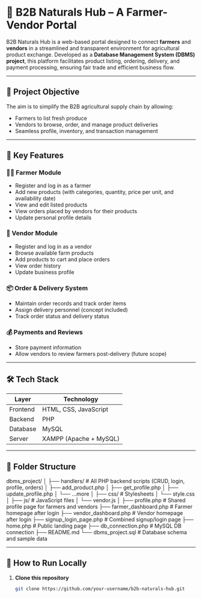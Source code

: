 # 🌿 B2B Naturals Hub – A Farmer-Vendor Portal

B2B Naturals Hub is a web-based portal designed to connect **farmers** and **vendors** in a streamlined and transparent environment for agricultural product exchange. Developed as a **Database Management System (DBMS) project**, this platform facilitates product listing, ordering, delivery, and payment processing, ensuring fair trade and efficient business flow.

---

## 🎯 Project Objective

The aim is to simplify the B2B agricultural supply chain by allowing:
- Farmers to list fresh produce
- Vendors to browse, order, and manage product deliveries
- Seamless profile, inventory, and transaction management

---

## 🚀 Key Features

### 👨‍🌾 Farmer Module
- Register and log in as a farmer
- Add new products (with categories, quantity, price per unit, and availability date)
- View and edit listed products
- View orders placed by vendors for their products
- Update personal profile details

### 🛒 Vendor Module
- Register and log in as a vendor
- Browse available farm products
- Add products to cart and place orders
- View order history
- Update business profile

### 📦 Order & Delivery System
- Maintain order records and track order items
- Assign delivery personnel (concept included)
- Track order status and delivery status

### 💰 Payments and Reviews
- Store payment information
- Allow vendors to review farmers post-delivery (future scope)

---

## 🛠️ Tech Stack

| Layer           | Technology       |
|----------------|------------------|
| Frontend       | HTML, CSS, JavaScript |
| Backend        | PHP              |
| Database       | MySQL            |
| Server         | XAMPP (Apache + MySQL) |

---

## 📁 Folder Structure
dbms_project/
│
├── handlers/ # All PHP backend scripts (CRUD, login, profile, orders)
│ ├── add_product.php
│ ├── get_profile.php
│ ├── update_profile.php
│ └── ...more
│
├── css/ # Stylesheets
│ └── style.css
│
├── js/ # JavaScript files
│ └── vendor.js
│
├── profile.php # Shared profile page for farmers and vendors
├── farmer_dashboard.php # Farmer homepage after login
├── vendor_dashboard.php # Vendor homepage after login
├── signup_login_page.php # Combined signup/login page
├── home.php # Public landing page
├── db_connection.php # MySQL DB connection
├── README.md
└── dbms_project.sql # Database schema and sample data


---

## 🧪 How to Run Locally

1. **Clone this repository**
   ```bash
   git clone https://github.com/your-username/b2b-naturals-hub.git
